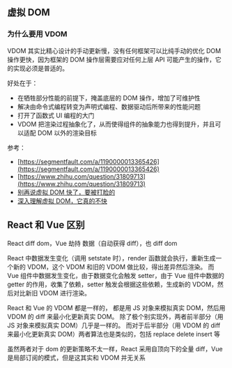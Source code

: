 ## 虚拟 DOM

### 为什么要用 VDOM

VDOM 其实比精心设计的手动更新慢，没有任何框架可以比纯手动的优化 DOM 操作更快，因为框架的 DOM 操作层需要应对任何上层 API 可能产生的操作，它的实现必须是普适的。

好处在于：

-   在牺牲部分性能的前提下，掩盖底层的 DOM 操作，增加了可维护性
-   解决由命令式编程转变为声明式编程、数据驱动后所带来的性能问题
-   打开了函数式 UI 编程的大门
-   VDOM 把渲染过程抽象化了，从而使得组件的抽象能力也得到提升，并且可以适配 DOM 以外的渲染目标

参考：

-   [https://segmentfault.com/a/1190000013365426](https://segmentfault.com/a/1190000013365426)
-   [https://www.zhihu.com/question/31809713](https://www.zhihu.com/question/31809713)
-   [别再说虚拟 DOM 快了，要被打脸的](https://mp.weixin.qq.com/s?__biz=MzI1ODk2Mjk0Nw==&mid=2247484104&idx=1&sn=59f4d94f95664b2dbb9b23a6cd0bce45&chksm=ea0161a4dd76e8b2f598a39e5522e5c9ee0757f597a05e79d56e7fb89e71792728c1471e1284&scene=21#wechat_redirect)
-   [深入理解虚拟 DOM，它真的不快](https://mp.weixin.qq.com/s?__biz=MzI1ODk2Mjk0Nw==&mid=2247484138&idx=1&sn=3c5d9af3c5ab684b697378503bc617af&chksm=ea016186dd76e890be7cfd94c3bb967d4ad6ae4ca0d1b842aef391c43c816d2d7b43c47fd207&scene=21#wechat_redirect)

## React 和 Vue 区别

React diff dom，Vue 劫持 数据（自动获得 diff），也 diff dom

React 中数据发生变化（调用 setstate 时），render 函数就会执行，重新生成一个新的 VDOM，这个 VDOM 和旧的 VDOM 做比较，得出差异然后渲染。
而 Vue 组件中数据发生变化，由于数据变化会触发 setter，由于 Vue 组件中数据的 getter 的作用，收集了依赖，setter 触发会根据这些依赖，生成新的 VDOM，然后对比新旧 VDOM 进行渲染。

React 和 Vue 的 VDOM 都是一样的， 都是用 JS 对象来模拟真实 DOM，然后用 VDOM 的 diff 来最小化更新真实 DOM。
除了极个别实现外，两者前半部分（用 JS 对象来模拟真实 DOM）几乎是一样的。
而对于后半部分（用 VDOM 的 diff 来最小化更新真实 DOM）两者算法也是类似的，包括 replace delete insert 等

虽然两者对于 dom 的更新策略不太一样，React 采用自顶向下的全量 diff，Vue 是局部订阅的模式，但是这其实和 VDOM 并无关系
